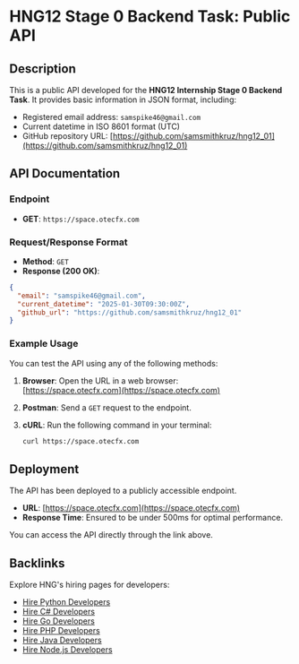 # HNG12 Stage 0 Backend Task: Public API

## Description

This is a public API developed for the **HNG12 Internship Stage 0 Backend Task**. It provides basic information in JSON format, including:

- Registered email address: `samspike46@gmail.com`
- Current datetime in ISO 8601 format (UTC)
- GitHub repository URL: [https://github.com/samsmithkruz/hng12_01](https://github.com/samsmithkruz/hng12_01)

## API Documentation

### Endpoint
- **GET**: `https://space.otecfx.com`

### Request/Response Format
- **Method**: `GET`
- **Response (200 OK)**:
```json
{
  "email": "samspike46@gmail.com",
  "current_datetime": "2025-01-30T09:30:00Z",
  "github_url": "https://github.com/samsmithkruz/hng12_01"
}
```
### Example Usage

You can test the API using any of the following methods:

1. **Browser**: Open the URL in a web browser:  
   [https://space.otecfx.com](https://space.otecfx.com)

2. **Postman**: Send a `GET` request to the endpoint.

3. **cURL**: Run the following command in your terminal:
   ```bash
   curl https://space.otecfx.com
   ```
## Deployment

The API has been deployed to a publicly accessible endpoint.  

- **URL**: [https://space.otecfx.com](https://space.otecfx.com)  
- **Response Time**: Ensured to be under 500ms for optimal performance.  

You can access the API directly through the link above.

## Backlinks

Explore HNG's hiring pages for developers:  
- [Hire Python Developers](https://hng.tech/hire/python-developers)  
- [Hire C# Developers](https://hng.tech/hire/csharp-developers)  
- [Hire Go Developers](https://hng.tech/hire/golang-developers)  
- [Hire PHP Developers](https://hng.tech/hire/php-developers)  
- [Hire Java Developers](https://hng.tech/hire/java-developers)  
- [Hire Node.js Developers](https://hng.tech/hire/nodejs-developers)  
